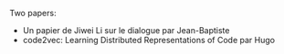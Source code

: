 Two papers:

- Un papier de Jiwei Li sur le dialogue par Jean-Baptiste
- code2vec: Learning Distributed Representations of Code par Hugo
